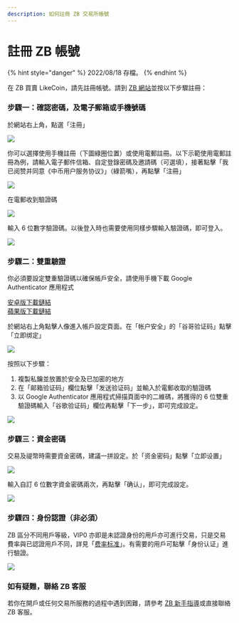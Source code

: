 ```yaml
---
description: 如何註冊 ZB 交易所帳號
---
```


# 註冊 ZB 帳號

{% hint style="danger" %}
2022/08/18 存檔。
{% endhint %}

在 ZB 買賣 LikeCoin，請先註冊帳號。請到 [ZB 網站](https://zb.com)並按以下步驟註冊：

### 步驟一：確認密碼，及電子郵箱或手機號碼 <a href="#1" id="1"></a>

於網站右上角，點選「注冊」

![](../../../.gitbook/assets/zb-01.png)

你可以選擇使用手機註冊（下圖綠圈位置）或使用電郵註冊。以下示範使用電郵註冊為例，請輸入電子郵件信箱、自定登錄密碼及邀請碼（可選填），接著點擊「我已阅赞并同意《中币用户服务协议》」（綠箭嘴），再點擊「注冊」

![](../../../.gitbook/assets/zb-02.png)

在電郵收到驗證碼

![](../../../.gitbook/assets/zb-03.png)

輸入 6 位數字驗證碼。以後登入時也需要使用同樣步驟輸入驗證碼，即可登入。

![](../../../.gitbook/assets/zb-04.png)

### 步驟二：雙重驗證 <a href="#3-google" id="3-google"></a>

你必須要設定雙重驗證碼以確保帳戶安全，請使用手機下載  Google Authenticator 應用程式

[安卓版下載鏈結](https://play.google.com/store/apps/details?id=com.google.android.apps.authenticator2\&hl=zh\_TW)\
[蘋果版下載鏈結](https://apps.apple.com/hk/app/google-authenticator/id388497605)

於網站右上角點擊人像進入帳戶設定頁面。在「帐户安全」的「谷哥验证码」點擊「立即绑定」

![](../../../.gitbook/assets/zb-06.png)

按照以下步驟：

1. 複製私鑰並放置於安全及已加密的地方
2. 在「邮箱验证码」欄位點擊「发送验证码」並輸入於電郵收取的驗證碼
3. 以 Google Authenticator 應用程式掃描頁面中的二維碼，將獲得的 6 位雙重驗證碼輸入「谷歌验证码」欄位再點擊「下一步」，即可完成設定。



![](../../../.gitbook/assets/zb-07.png)

### 步驟三：資金密碼

交易及禔幣時需要資金密碼，建議一拼設定。於「资金密码」點擊「立即设置」

![](../../../.gitbook/assets/zb-08.png)

輸入自訂 6 位數字資金密碼兩次，再點擊「确认」，即可完成設定。

![](../../../.gitbook/assets/zb-09.png)

### 步驟四：身份認證（非必須）

ZB 區分不同用戶等級，VIP0 亦即是未認證身份的用戶亦可進行交易，只是交易費率與已認證用戶不同，詳見「[费率标准](https://www.zb.com/help/rate)」。有需要的用戶可點擊「身份认证」進行驗證。

![](../../../.gitbook/assets/zb-10.png)

### 如有疑難，聯絡 ZB 客服

若你在開戶或任何交易所服務的過程中遇到困難，請參考 [ZB 新手指導](https://www.zb.com/help/guides)或直接聯絡 ZB 客服。
